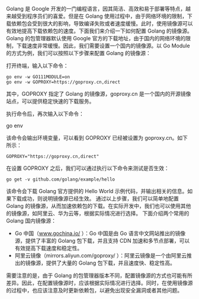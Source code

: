 Golang 是 Google 开发的一门编程语言，因其简洁、高效和易于部署等特点，越来越受到程序员们的喜爱。但是在 Golang 使用过程中，由于网络环境的限制，下载依赖包会受到很大的影响，导致编译失败或者速度缓慢。此时，使用镜像源可以有效地提高下载依赖包的速度。下面我们来介绍一下如何配置 Golang 的镜像源。
Golang 的包管理器默认使用 Google 官方的下载地址，由于国内的网络环境的限制，下载速度非常缓慢。因此，我们需要设置一个国内的镜像源。以 Go Module 的方式为例，我们可以按照以下步骤来配置 Golang 的镜像源：

打开终端，输入以下命令：

```shell
go env -w GO111MODULE=on
go env -w GOPROXY=https://goproxy.cn,direct
```

其中，GOPROXY 指定了 Golang 的镜像源，goproxy.cn 是一个国内的开源镜像站点，可以提供稳定快速的下载服务。

执行命令后，再次输入以下命令：

go env

该命令会输出环境变量，可以看到 GOPROXY 已经被设置为 goproxy.cn。如下所示：

```shell
GOPROXY="https://goproxy.cn,direct"
```

在设置 GOPROXY 之后，我们可以通过执行以下命令来测试是否生效：

```shell
go get -v github.com/golang/example/hello
```

该命令会下载 Golang 官方提供的 Hello World 示例代码，并输出相关的信息。如果下载成功，则说明镜像源已经生效。
通过以上步骤，我们可以简单地配置 Golang 的镜像源，从而加速依赖包的下载。在实际开发中，我们也可以使用其他的镜像源，如阿里云、华为云等，根据实际情况进行选择。
下面介绍两个常用的 Golang 国内镜像源：

-   Go 中国（www.gochina.io/ ）：Go 中国是由 Go 语言中文网站推出的镜像源，提供了丰富的 Golang 包下载，并且支持 CDN 加速和多节点部署，可以有效提高下载速度和稳定性。
-   阿里云镜像（mirrors.aliyun.com/goproxy/ ）：阿里云镜像是一个由阿里云推出的镜像源，提供了大量的 Golang 包下载，并且速度快、稳定性高。

需要注意的是，由于 Golang 的包管理器版本不同，配置镜像源的方式也可能有所差异。因此，在配置镜像源时，应该根据实际情况进行选择。同时，在使用镜像源的过程中，也应该注意及时更新依赖包，以避免出现安全漏洞或者其他问题。
